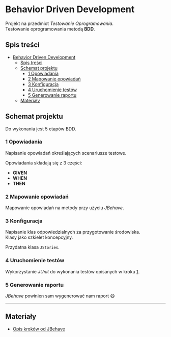 # Behavior Driven Development

Projekt na przedmiot _Testowanie Oprogramowania_.  
Testowanie oprogramowania metodą **BDD**.

## Spis treści 

- [Behavior Driven Development](#behavior-driven-development)
  - [Spis treści](#spis-treści)
  - [Schemat projektu](#schemat-projektu)
    - [1 Opowiadania](#1-opowiadania)
    - [2 Mapowanie opowiadań](#2-mapowanie-opowiadań)
    - [3 Konfiguracja](#3-konfiguracja)
    - [4 Uruchomienie testów](#4-uruchomienie-testów)
    - [5 Generowanie raportu](#5-generowanie-raportu)
  - [Materiały](#materiały)

## Schemat projektu

Do wykonania jest 5 etapów BDD.

### 1 Opowiadania

Napisanie opowiadań określających scenariusze testowe.

Opowiadania składają się z 3 części:

- **GIVEN**
- **WHEN**
- **THEN**

### 2 Mapowanie opowiadań

Mapowanie opowiadań na metody przy użyciu _JBehave_.

### 3 Konfiguracja

Napisanie klas odpowiedzialnych za przygotowanie środowiska.  
Klasy jako szkielet koncepcyjny.

Przydatna klasa `JStories`.

### 4 Uruchomienie testów

Wykorzystanie _JUnit_ do wykonania testów opisanych w kroku [1](#1-opowiadania).

### 5 Generowanie raportu

_JBehave_ powinien sam wygenerować nam raport :smile:

-------

## Materiały

- [Opis kroków od JBehave](https://jbehave.org/)